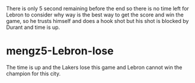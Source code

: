 There is only 5 second remaining before the end so there is no time left for Lebron to consider why way is the best way to get the score and win the game, so he trusts himself and does a hook shot but his shot is blocked by Durant and time is up.

# mengz5-Lebron-lose
The time is up and the Lakers lose this game and Lebron cannot win the champion for this city.
